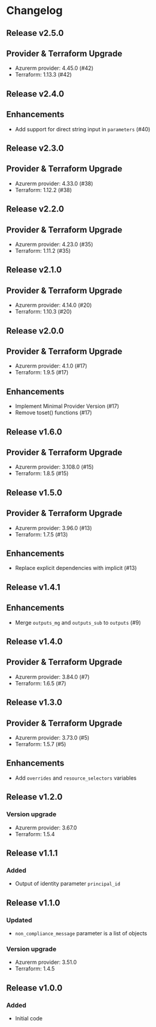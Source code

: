 # Changelog

## Release v2.5.0

## Provider & Terraform Upgrade
- Azurerm provider: 4.45.0 (#42)
- Terraform: 1.13.3 (#42)
   
## Release v2.4.0

## Enhancements

- Add support for direct string input in `parameters` (#40)


   
## Release v2.3.0

## Provider & Terraform Upgrade
- Azurerm provider: 4.33.0 (#38)
- Terraform: 1.12.2 (#38)
   
## Release v2.2.0

## Provider & Terraform Upgrade
- Azurerm provider: 4.23.0 (#35)
- Terraform: 1.11.2 (#35)
   
## Release v2.1.0

## Provider & Terraform Upgrade
- Azurerm provider: 4.14.0 (#20)
- Terraform: 1.10.3 (#20)
   
## Release v2.0.0

## Provider & Terraform Upgrade
- Azurerm provider: 4.1.0 (#17)
- Terraform: 1.9.5 (#17)
## Enhancements
- Implement Minimal Provider Version (#17)
- Remove toset() functions (#17)
   
## Release v1.6.0

## Provider & Terraform Upgrade
- Azurerm provider: 3.108.0 (#15)
- Terraform: 1.8.5 (#15)
   
## Release v1.5.0

## Provider & Terraform Upgrade

- Azurerm provider: 3.96.0 (#13)
- Terraform: 1.7.5 (#13)

## Enhancements

- Replace explicit dependencies with implicit (#13)
   
## Release v1.4.1

## Enhancements

- Merge `outputs_mg` and `outputs_sub` to `outputs` (#9)


   
## Release v1.4.0

## Provider & Terraform Upgrade

- Azurerm provider: 3.84.0 (#7)
- Terraform: 1.6.5 (#7)


   
## Release v1.3.0

## Provider & Terraform Upgrade
- Azurerm provider: 3.73.0 (#5)
- Terraform: 1.5.7 (#5)

## Enhancements
- Add `overrides` and `resource_selectors` variables
   
## Release v1.2.0

### Version upgrade
-	Azurerm provider: 3.67.0
-	Terraform: 1.5.4
   
## Release v1.1.1

### Added
- Output of identity parameter `principal_id` 
   
## Release v1.1.0

### Updated
- `non_compliance_message` parameter is a list of objects
### Version upgrade
- Azurerm provider: 3.51.0
- Terraform: 1.4.5
   
## Release v1.0.0

### Added

- Initial code
   